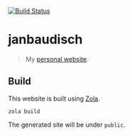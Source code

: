 [![Build Status][build-img]][build-url]

# janbaudisch

> My [personal website][site].

## Build

This website is built using [Zola][zola].

```shell
zola build
```

The generated site will be under `public`.

[build-img]: https://travis-ci.com/flyingP0tat0/janbaudisch.svg?branch=master
[build-url]: https://travis-ci.com/flyingP0tat0/janbaudisch
[site]: https://janbaudisch.de
[zola]: https://www.getzola.org
